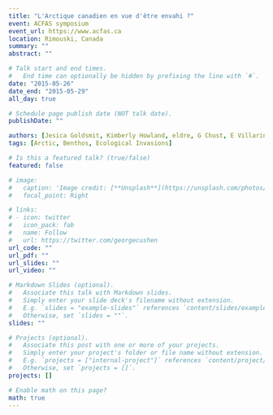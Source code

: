 ```yaml
---
title: "L'Arctique canadien en vue d'être envahi ?"
event: ACFAS symposium
event_url: https://www.acfas.ca
location: Rimouski, Canada
summary: ""
abstract: ""

# Talk start and end times.
#   End time can optionally be hidden by prefixing the line with `#`.
date: "2015-05-26"
date_end: "2015-05-29"
all_day: true

# Schedule page publish date (NOT talk date).
publishDate: ""

authors: [Jesica Goldsmit, Kimberly Howland, eldre, G Chust, E Villarino, G Liu, J Lukovich, D Barber, philarch]
tags: [Arctic, Benthos, Ecological Invasions]

# Is this a featured talk? (true/false)
featured: false

# image:
#   caption: 'Image credit: [**Unsplash**](https://unsplash.com/photos/bzdhc5b3Bxs)'
#   focal_point: Right

# links:
# - icon: twitter
#   icon_pack: fab
#   name: Follow
#   url: https://twitter.com/georgecushen
url_code: ""
url_pdf: ""
url_slides: ""
url_video: ""

# Markdown Slides (optional).
#   Associate this talk with Markdown slides.
#   Simply enter your slide deck's filename without extension.
#   E.g. `slides = "example-slides"` references `content/slides/example-slides.md`.
#   Otherwise, set `slides = ""`.
slides: ""

# Projects (optional).
#   Associate this post with one or more of your projects.
#   Simply enter your project's folder or file name without extension.
#   E.g. `projects = ["internal-project"]` references `content/project/deep-learning/index.md`.
#   Otherwise, set `projects = []`.
projects: []

# Enable math on this page?
math: true
---
```

